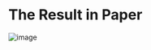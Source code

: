 # The Result in Paper
![image](https://github.com/yunfeiyue/sentiment_classification_test_dataset/assets/68946892/8f45ac10-feb5-417c-ac9c-f4abdac0afb4)

